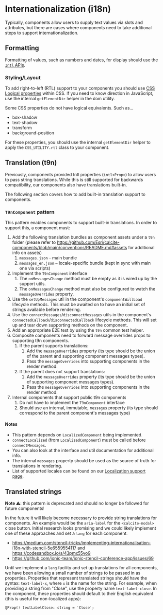 # Internationalization (i18n)

Typically, components allow users to supply text values via slots and attributes, but there are cases where components need to take additional steps to support internationalization.

## Formatting

Formatting of values, such as numbers and dates, for display should use the [`Intl` APIs](https://developer.mozilla.org/en-US/docs/Web/JavaScript/Reference/Global_Objects/Intl).

### Styling/Layout

To add right-to-left (RTL) support to your components you should use [CSS Logical properties](https://developer.mozilla.org/en-US/docs/Web/CSS/CSS_Logical_Properties) within CSS. If you need to know direction in JavaScript, use the internal `getElementDir` helper in the dom utility.

Some CSS properties do not have logical equivalents. Such as...

- box-shadow
- text-shadow
- transform
- background-position

For these properties, you should use the internal `getElementDir` helper to apply the `CSS_UTILITY.rtl` class to your component.

## Translation (t9n)

Previously, components provided Intl properties (`intl<Prop>`) to allow users to pass string translations. While this is still supported for backwards compatibility, our components also have translations built-in.

The following section covers how to add built-in translation support to components.

### `T9nComponent` pattern

This pattern enables components to support built-in translations. In order to support this, a component must:

1. Add the following translation bundles as component assets under a `t9n` folder (please refer to <https://github.com/Esri/calcite-components/blob/main/conventions/README.md#assets> for additional info on assets)
   1. `messages.json` – main bundle
   2. `messages_en.json` – locale-specific bundle (kept in sync with main one via scripts)
2. Implement the `T9nComponent` interface
   1. The `onMessagesChange` method must be empty as it is wired up by the support utils.
   2. The `onMessagesChange` method must also be configured to watch the `messageOverrides` property.
3. Use the `setUpMessages` util in the component's `componentWillLoad` lifecycle methods. This must be awaited on to have an initial set of strings available before rendering.
4. Use the `connectMessages`/`disconnectMessages` utils in the component's `connectedCallback`/`disconnectedCallback` lifecycle methods. This will set up and tear down supporting methods on the component.
5. Add an appropriate E2E test by using the `t9n` common test helper.
6. Composite components need to forward message overrides props to supporting t9n components.
   1. If the parent supports translations:
      1. Add the `messageOverrides` property (its type should be the union of the parent and supporting component messages types).
      2. Pass the `messageOverrides` into supporting components in the render method.
   1. If the parent does not support translations:
      1. Add the `messageOverrides` property (its type should be the union of supporting component messages types).
      2. Pass the `messageOverrides` into supporting components in the render method.
7. Internal components that support public t9n components
   1. Do not have to implement the `T9nComponent` interface
   2. Should use an internal, immutable, `messages` property (its type should correspond to the parent component's messages type)

#### Notes

- This pattern depends on `LocalizedComponent` being implemented.
- `connectLocalized` (from `LocalizedComponent`) must be called before `connectMessages`.
- You can also look at the interface and util documentation for additional info.
- The internal `messages` property should be used as the source of truth for translations in rendering.
- List of supported locales can be found on our [Localization support page](https://developers.arcgis.com/calcite-design-system/localization/#locale-support).

## Translated strings

**Note ⚠️**: this pattern is deprecated and should no longer be followed for future components!

In the future it will likely become necessary to provide string translations for components. An example would be the `aria-label` for the `<calcite-modal>` close button. Initial research looks promising and we could likely implement one of these approaches and set a `lang` for each component.

- <https://medium.com/stencil-tricks/implementing-internationalisation-i18n-with-stencil-5e6559554117> and <https://codesandbox.io/s/43pmx55vo9>
- <https://github.com/ionic-team/ionic-stencil-conference-app/issues/69>

Until we implement a `lang` facility and set up translations for all components, we have been allowing a small number of strings to be passed in as properties. Properties that represent translated strings should have the syntax: `text-label-x`, where `x` is the name for the string. For example, when providing a string from "Close", use the property name `text-label-close`. In the component, these properties should default to their English equivalent (this is useful for non-localized apps):

```tsx
@Prop() textLabelClose: string = 'Close';
```
